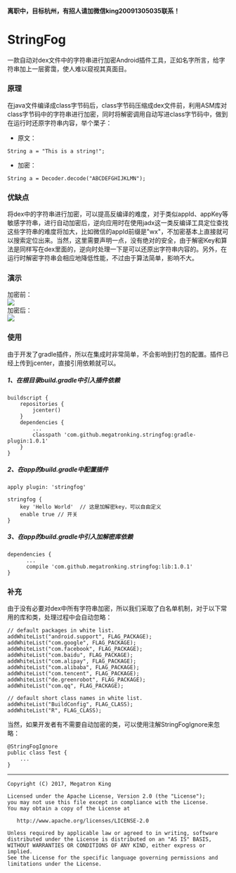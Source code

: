 #### 离职中，目标杭州，有招人请加微信king20091305035联系！

# StringFog
一款自动对dex文件中的字符串进行加密Android插件工具，正如名字所言，给字符串加上一层雾霭，使人难以窥视其真面目。

### 原理
在java文件编译成class字节码后，class字节码压缩成dex文件前，利用ASM库对class字节码中的字符串进行加密，同时将解密调用自动写进class字节码中，做到在运行时还原字符串内容，举个栗子：
- 原文：
```
String a = "This is a string!";
```
- 加密：
```
String a = Decoder.decode("ABCDEFGHIJKLMN");
```
### 优缺点
将dex中的字符串进行加密，可以提高反编译的难度，对于类似appId、appKey等敏感字符串，进行自动加密后，逆向应用时在使用jadx这一类反编译工具定位查找这些字符串的难度将加大，比如微信的appId前缀是"wx"，不加密基本上直接就可以搜索定位出来。当然，这里需要声明一点，没有绝对的安全，由于解密Key和算法是同样写在dex里面的，逆向时处理一下是可以还原出字符串内容的。另外，在运行时解密字符串会相应地降低性能，不过由于算法简单，影响不大。

### 演示
加密前：<br>
![](https://github.com/MegatronKing/StringFog/blob/master/assets/before.png)<br>
加密后：<br>
![](https://github.com/MegatronKing/StringFog/blob/master/assets/after.png)<br>

### 使用
由于开发了gradle插件，所以在集成时非常简单，不会影响到打包的配置。插件已经上传到jcenter，直接引用依赖就可以。

##### 1、在根目录build.gradle中引入插件依赖
```
buildscript {
    repositories {
        jcenter()
    }
    dependencies {
        ...
        classpath 'com.github.megatronking.stringfog:gradle-plugin:1.0.1'
    }
}
```
##### 2、在app的build.gradle中配置插件
```
apply plugin: 'stringfog'

stringfog {
    key 'Hello World'  // 这是加解密key，可以自由定义
    enable true // 开关
}
```
##### 3、在app的build.gradle中引入加解密库依赖
```
dependencies {
      ...
      compile 'com.github.megatronking.stringfog:lib:1.0.1'
}
```

### 补充
由于没有必要对dex中所有字符串加密，所以我们采取了白名单机制，对于以下常用的库和类，处理过程中会自动忽略：
```
// default packages in white list.
addWhiteList("android.support", FLAG_PACKAGE);
addWhiteList("com.google", FLAG_PACKAGE);
addWhiteList("com.facebook", FLAG_PACKAGE);
addWhiteList("com.baidu", FLAG_PACKAGE);
addWhiteList("com.alipay", FLAG_PACKAGE);
addWhiteList("com.alibaba", FLAG_PACKAGE);
addWhiteList("com.tencent", FLAG_PACKAGE);
addWhiteList("de.greenrobot", FLAG_PACKAGE);
addWhiteList("com.qq", FLAG_PACKAGE);

// default short class names in white list.
addWhiteList("BuildConfig", FLAG_CLASS);
addWhiteList("R", FLAG_CLASS);
```
当然，如果开发者有不需要自动加密的类，可以使用注解StringFogIgnore来忽略：
```
@StringFogIgnore
public class Test {
    ...
}
```


--------

    Copyright (C) 2017, Megatron King

    Licensed under the Apache License, Version 2.0 (the "License");
    you may not use this file except in compliance with the License.
    You may obtain a copy of the License at

       http://www.apache.org/licenses/LICENSE-2.0

    Unless required by applicable law or agreed to in writing, software
    distributed under the License is distributed on an "AS IS" BASIS,
    WITHOUT WARRANTIES OR CONDITIONS OF ANY KIND, either express or implied.
    See the License for the specific language governing permissions and
    limitations under the License.
